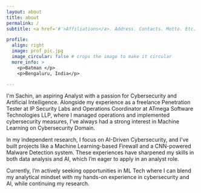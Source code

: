 ```yaml
---
layout: about
title: about
permalink: /
subtitle: <a href='#'>Affiliations</a>. Address. Contacts. Motto. Etc.

profile:
  align: right
  image: prof_pic.jpg
  image_circular: false # crops the image to make it circular
  more_info: >
    <p>Batman </p>
    <p>Bengaluru, India</p>

---
```


I'm Sachin, an aspiring Analyst with a passion for Cybersecurity and Artificial Intelligence. Alongside my experience as a freelance Penetration Tester at IP Security Labs and Operations Coordinator at ATmega Software Technologies LLP, where I managed operations and implemented cybersecurity measures, I’ve always had a strong interest in Machine Learning on Cybersecurity Domain.

In my independent research, I focus on AI-Driven Cybersecurity, and I’ve built projects like a Machine Learning-based Firewall and a CNN-powered Malware Detection system. These experiences have sharpened my skills in both data analysis and AI, which I’m eager to apply in an analyst role.

Currently, I’m actively seeking opportunities in ML Tech where I can blend my analytical mindset with my hands-on experience in cybersecurity and AI, while continuing my research.
